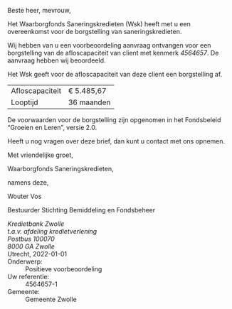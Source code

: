 Beste heer, mevrouw,

Het Waarborgfonds Saneringskredieten (Wsk) heeft met u een overeenkomst voor de borgstelling van saneringskredieten.

Wij hebben van u een voorbeoordeling aanvraag ontvangen voor een borgstelling van de afloscapaciteit van client met kenmerk *4564657*. De aanvraag hebben wij beoordeeld.

Het Wsk geeft voor de afloscapaciteit van deze client een borgstelling af.

|                           |               |
| ------------------------- | ------------- |
| Afloscapaciteit           | € 5.485,67    |
| Looptijd                  | 36 maanden    |

De voorwaarden voor de borgstelling zijn opgenomen in het Fondsbeleid “Groeien en Leren”, versie 2.0.

Heeft u nog vragen over deze brief, dan kunt u contact met ons opnemen.

Met vriendelijke groet,


Waarborgfonds Saneringskredieten,

namens deze,
 



Wouter Vos

Bestuurder Stichting Bemiddeling en Fondsbeheer

<address>
    Kredietbank Zwolle<br>
    t.a.v. afdeling kredietverlening<br>
    Postbus 100070<br>
    8000 GA Zwolle
</address>
<time>Utrecht, 2022-01-01</time>
<reference>
    <dt>Onderwerp:</dt>
    <dd>Positieve voorbeoordeling</dd>
    <dt>Uw referentie:</dt>
    <dd>4564657-1</dd>
    <dt>Gemeente:</dt>
    <dd>Gemeente Zwolle</dd>
</reference>
